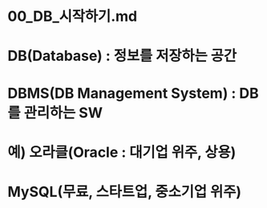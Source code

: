 # 00_DB_시작하기.md

# DB(Database) : 정보를 저장하는 공간
# DBMS(DB Management System) : DB를 관리하는 SW
# 예) 오라클(Oracle : 대기업 위주, 상용)
#     MySQL(무료, 스타트업, 중소기업 위주)